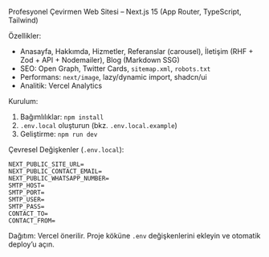 Profesyonel Çevirmen Web Sitesi – Next.js 15 (App Router, TypeScript, Tailwind)

Özellikler:
- Anasayfa, Hakkımda, Hizmetler, Referanslar (carousel), İletişim (RHF + Zod + API + Nodemailer), Blog (Markdown SSG)
- SEO: Open Graph, Twitter Cards, `sitemap.xml`, `robots.txt`
- Performans: `next/image`, lazy/dynamic import, shadcn/ui
- Analitik: Vercel Analytics

Kurulum:
1. Bağımlılıklar: `npm install`
2. `.env.local` oluşturun (bkz. `.env.local.example`)
3. Geliştirme: `npm run dev`

Çevresel Değişkenler (`.env.local`):
```
NEXT_PUBLIC_SITE_URL=
NEXT_PUBLIC_CONTACT_EMAIL=
NEXT_PUBLIC_WHATSAPP_NUMBER=
SMTP_HOST=
SMTP_PORT=
SMTP_USER=
SMTP_PASS=
CONTACT_TO=
CONTACT_FROM=
```

Dağıtım: Vercel önerilir. Proje köküne `.env` değişkenlerini ekleyin ve otomatik deploy’u açın.
